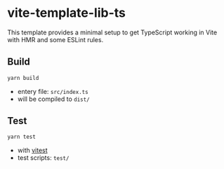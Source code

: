 # vite-template-lib-ts

This template provides a minimal setup to get TypeScript working in Vite with HMR and some ESLint rules.

## Build

```bash
yarn build
```

- entery file: `src/index.ts`
- will be compiled to `dist/`

## Test

```bash
yarn test
```

- with [vitest](https://cn.vitest.dev/guide/)
- test scripts: `test/`
